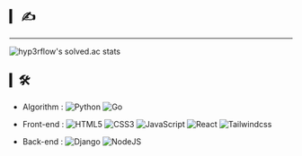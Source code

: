 ## ▎ ✍       
* * *       



![hyp3rflow's solved.ac stats](https://github-readme-solvedac.hyp3rflow.vercel.app/api/?handle=hankyulna) 

 ## ▎🛠 
- Algorithm : ![Python](https://img.shields.io/badge/python-3670A0?style=for-the-badge&logo=python&logoColor=ffdd54) ![Go](https://img.shields.io/badge/go-00ADD8?style=for-the-badge&logo=go&logoColor=white) 
- Front-end : ![HTML5](https://img.shields.io/badge/html5-%23E34F26.svg?style=for-the-badge&logo=html5&logoColor=white) ![CSS3](https://img.shields.io/badge/css3-%231572B6.svg?style=for-the-badge&logo=css3&logoColor=white) ![JavaScript](https://img.shields.io/badge/javascript-%23323330.svg?style=for-the-badge&logo=javascript&logoColor=%23F7DF1E) ![React](https://img.shields.io/badge/react-%2320232a.svg?style=for-the-badge&logo=react&logoColor=%2361DAFB) ![Tailwindcss](https://img.shields.io/badge/tailwindcss-06B6D4?style=for-the-badge&logo=tailwindcss&logoColor=white)

- Back-end : ![Django](https://img.shields.io/badge/django-092E20?style=for-the-badge&logo=django&logoColor=white) ![NodeJS](https://img.shields.io/badge/node.js-6DA55F?style=for-the-badge&logo=node.js&logoColor=white) 


